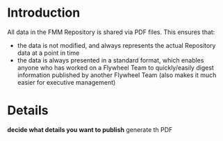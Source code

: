 # Introduction #

All data in the FMM Repository is shared via PDF files.  This ensures that:
- the data is not modified, and always represents the actual Repository data at a point in time
- the data is always presented in a standard format, which enables anyone who has worked on a Flywheel Team to quickly/easily digest information published by another Flywheel Team (also makes it much easier for executive management)


# Details #

**decide what details you want to publish** generate th PDF
